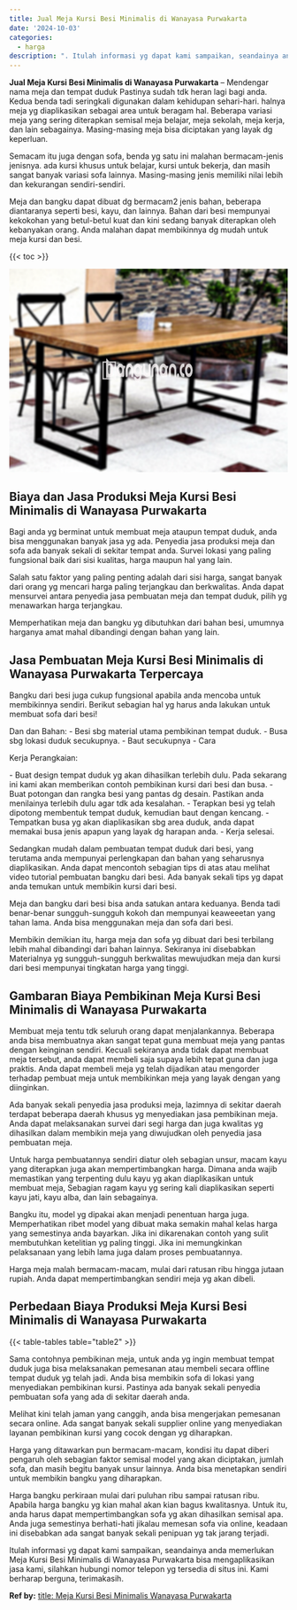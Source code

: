 ```yaml
---
title: Jual Meja Kursi Besi Minimalis di Wanayasa Purwakarta
date: '2024-10-03'
categories:
  - harga
description: ". Itulah informasi yg dapat kami sampaikan, seandainya anda memerlukan Meja Kursi Besi Minimalis di Wanayasa Purwakarta bisa mengaplikasikan jasa kami, silah..."
---
```


**Jual Meja Kursi Besi Minimalis di Wanayasa Purwakarta** – Mendengar nama meja dan tempat duduk Pastinya sudah tdk heran lagi bagi anda. Kedua benda tadi seringkali digunakan dalam kehidupan sehari-hari. halnya meja yg diaplikasikan sebagai area untuk beragam hal. Beberapa variasi meja yang sering diterapkan semisal meja belajar, meja sekolah, meja kerja, dan lain sebagainya. Masing-masing meja bisa diciptakan yang layak dg keperluan.

Semacam itu juga dengan sofa, benda yg satu ini malahan bermacam-jenis jenisnya. ada kursi khusus untuk belajar, kursi untuk bekerja, dan masih sangat banyak variasi sofa lainnya. Masing-masing jenis memiliki nilai lebih dan kekurangan sendiri-sendiri.

Meja dan bangku dapat dibuat dg bermacam2 jenis bahan, beberapa diantaranya seperti besi, kayu, dan lainnya. Bahan dari besi mempunyai kekokohan yang betul-betul kuat dan kini sedang banyak diterapkan oleh kebanyakan orang. Anda malahan dapat membikinnya dg mudah untuk meja kursi dan besi.

{{< toc >}}

![Jual Meja Kursi Besi Minimalis di Wanayasa Purwakarta](/images/jual-meja-besi-murah17.png)

## Biaya dan Jasa Produksi Meja Kursi Besi Minimalis di Wanayasa Purwakarta

Bagi anda yg berminat untuk membuat meja ataupun tempat duduk, anda bisa menggunakan banyak jasa yg ada. Penyedia jasa produksi meja dan sofa ada banyak sekali di sekitar tempat anda. Survei lokasi yang paling fungsional baik dari sisi kualitas, harga maupun hal yang lain.

Salah satu faktor yang paling penting adalah dari sisi harga, sangat banyak dari orang yg mencari harga paling terjangkau dan berkwalitas. Anda dapat mensurvei antara penyedia jasa pembuatan meja dan tempat duduk, pilih yg menawarkan harga terjangkau.

Memperhatikan meja dan bangku yg dibutuhkan dari bahan besi, umumnya harganya amat mahal dibandingi dengan bahan yang lain.

## Jasa Pembuatan Meja Kursi Besi Minimalis di Wanayasa Purwakarta Terpercaya

Bangku dari besi juga cukup fungsional apabila anda mencoba untuk membikinnya sendiri. Berikut sebagian hal yg harus anda lakukan untuk membuat sofa dari besi!

Dan dan Bahan: - Besi sbg material utama pembikinan tempat duduk. - Busa sbg lokasi duduk secukupnya. - Baut secukupnya - Cara

Kerja Perangkaian:

\- Buat design tempat duduk yg akan dihasilkan terlebih dulu. Pada sekarang ini kami akan memberikan contoh pembikinan kursi dari besi dan busa. - Buat potongan dan rangka besi yang pantas dg desain. Pastikan anda menilainya terlebih dulu agar tdk ada kesalahan. - Terapkan besi yg telah dipotong membentuk tempat duduk, kemudian baut dengan kencang. - Tempatkan busa yg akan diaplikasikan sbg area duduk, anda dapat memakai busa jenis apapun yang layak dg harapan anda. - Kerja selesai.

Sedangkan mudah dalam pembuatan tempat duduk dari besi, yang terutama anda mempunyai perlengkapan dan bahan yang seharusnya diaplikasikan. Anda dapat mencontoh sebagian tips di atas atau melihat video tutorial pembuatan bangku dari besi. Ada banyak sekali tips yg dapat anda temukan untuk membikin kursi dari besi.

Meja dan bangku dari besi bisa anda satukan antara keduanya. Benda tadi benar-benar sungguh-sungguh kokoh dan mempunyai keaweeetan yang tahan lama. Anda bisa menggunakan meja dan sofa dari besi.

Membikin demikian itu, harga meja dan sofa yg dibuat dari besi terbilang lebih mahal dibandingi dari bahan lainnya. Sekiranya ini disebabkan Materialnya yg sungguh-sungguh berkwalitas mewujudkan meja dan kursi dari besi mempunyai tingkatan harga yang tinggi.

## Gambaran Biaya Pembikinan Meja Kursi Besi Minimalis di Wanayasa Purwakarta

Membuat meja tentu tdk seluruh orang dapat menjalankannya. Beberapa anda bisa membuatnya akan sangat tepat guna membuat meja yang pantas dengan keinginan sendiri. Kecuali sekiranya anda tidak dapat membuat meja tersebut, anda dapat membeli saja supaya lebih tepat guna dan juga praktis. Anda dapat membeli meja yg telah dijadikan atau mengorder terhadap pembuat meja untuk membikinkan meja yang layak dengan yang diinginkan.

Ada banyak sekali penyedia jasa produksi meja, lazimnya di sekitar daerah terdapat beberapa daerah khusus yg menyediakan jasa pembikinan meja. Anda dapat melaksanakan survei dari segi harga dan juga kwalitas yg dihasilkan dalam membikin meja yang diwujudkan oleh penyedia jasa pembuatan meja.

Untuk harga pembuatannya sendiri diatur oleh sebagian unsur, macam kayu yang diterapkan juga akan mempertimbangkan harga. Dimana anda wajib memastikan yang terpenting dulu kayu yg akan diaplikasikan untuk membuat meja, Sebagian ragam kayu yg sering kali diaplikasikan seperti kayu jati, kayu alba, dan lain sebagainya.

Bangku itu, model yg dipakai akan menjadi penentuan harga juga. Memperhatikan ribet model yang dibuat maka semakin mahal kelas harga yang semestinya anda bayarkan. Jika ini dikarenakan contoh yang sulit membutuhkan ketelitian yg paling tinggi. Jika ini memungkinkan pelaksanaan yang lebih lama juga dalam proses pembuatannya.

Harga meja malah bermacam-macam, mulai dari ratusan ribu hingga jutaan rupiah. Anda dapat mempertimbangkan sendiri meja yg akan dibeli.

## Perbedaan Biaya Produksi Meja Kursi Besi Minimalis di Wanayasa Purwakarta

{{< table-tables table="table2" >}}

Sama contohnya pembikinan meja, untuk anda yg ingin membuat tempat duduk juga bisa melaksanakan pemesanan atau membeli secara offline tempat duduk yg telah jadi. Anda bisa membikin sofa di lokasi yang menyediakan pembikinan kursi. Pastinya ada banyak sekali penyedia pembuatan sofa yang ada di sekitar daerah anda.

Melihat kini telah jaman yang canggih, anda bisa mengerjakan pemesanan secara online. Ada sangat banyak sekali supplier online yang menyediakan layanan pembikinan kursi yang cocok dengan yg diharapkan.

Harga yang ditawarkan pun bermacam-macam, kondisi itu dapat diberi pengaruh oleh sebagian faktor semisal model yang akan diciptakan, jumlah sofa, dan masih begitu banyak unsur lainnya. Anda bisa menetapkan sendiri untuk membikin bangku yang diharapkan.

Harga bangku perkiraan mulai dari puluhan ribu sampai ratusan ribu. Apabila harga bangku yg kian mahal akan kian bagus kwalitasnya. Untuk itu, anda harus dapat mempertimbangkan sofa yg akan dihasilkan semisal apa. Anda juga semestinya berhati-hati jikalau memesan sofa via online, keadaan ini disebabkan ada sangat banyak sekali penipuan yg tak jarang terjadi.

Itulah informasi yg dapat kami sampaikan, seandainya anda memerlukan Meja Kursi Besi Minimalis di Wanayasa Purwakarta bisa mengaplikasikan jasa kami, silahkan hubungi nomor telepon yg tersedia di situs ini. Kami berharap berguna, terimakasih.

**Ref by:** [title: Meja Kursi Besi Minimalis Wanayasa Purwakarta](https://id.wikipedia.org/wiki/title:)
